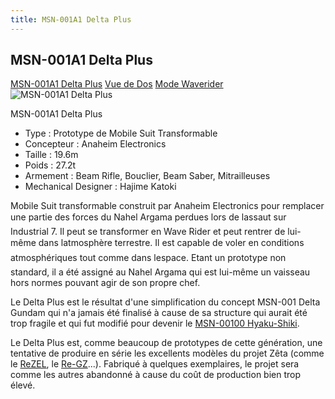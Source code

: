 ```yaml
---
title: MSN-001A1 Delta Plus
---
```


MSN-001A1 Delta Plus
--------------------


[MSN-001A1 Delta Plus](javascript:change_image_m('images/stories/saga/unicorn/mechas/msn-001a1-delta-plus.png');) [Vue de Dos](javascript:change_image_m('images/stories/saga/unicorn/mechas/msn-001a1-delta-plus-dos.png');) [Mode Waverider](javascript:change_image_m('images/stories/saga/unicorn/mechas/msn-001a1-delta-plus-wr.png');)      ![MSN-001A1 Delta Plus](/images/stories/saga/unicorn/mechas/msn-001a1-delta-plus.png)    


MSN-001A1 Delta Plus   
  
- Type : Prototype de Mobile Suit Transformable  
- Concepteur : Anaheim Electronics  
- Taille : 19.6m  
- Poids : 27.2t  
- Armement : Beam Rifle, Bouclier, Beam Saber, Mitrailleuses  
- Mechanical Designer : Hajime Katoki  
  
Mobile Suit transformable construit par Anaheim Electronics pour remplacer une partie des forces du Nahel Argama perdues lors de lassaut sur Industrial 7. Il peut se transformer en Wave Rider et peut rentrer de lui-même dans latmosphère terrestre. Il est capable de voler en conditions atmosphériques tout comme dans lespace. Etant un prototype non standard, il a été assigné au Nahel Argama qui est lui-même un vaisseau hors normes pouvant agir de son propre chef.  
  
Le Delta Plus est le résultat d'une simplification du concept MSN-001 Delta Gundam qui n'a jamais été finalisé à cause de sa structure qui aurait été trop fragile et qui fut modifié pour devenir le [MSN-00100 Hyaku-Shiki](uc/zeta-gundam/msn-0100-hyaku-shiki.html).


Le Delta Plus est, comme beaucoup de prototypes de cette génération, une tentative de produire en série les excellents modèles du projet Zêta (comme le [ReZEL](uc/gundam-unicorn/rgz-95-rezel.html), le [Re-GZ](uc/chars-counterattack/rgz-91-re-gz.html)...). Fabriqué à quelques exemplaires, le projet sera comme les autres abandonné à cause du coût de production bien trop élevé.

